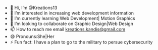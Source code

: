 - 👋 Hi, I’m @Kreations13
- 👀 I’m interested in increasing web development information
- 🌱 I’m currently learning Web Development| Motion Graphics
- 💞️ I’m looking to collaborate on Graphic Design|Web Design
- 📫 How to reach me email kreations.kandis@gmail.com
- 😄 Pronouns:She|Her
- ⚡ Fun fact: I have a plan to go to the military to persue cybersecurity

<!---
Kreations13/Kreations13 is a ✨ special ✨ repository because its `README.md` (this file) appears on your GitHub profile.
You can click the Preview link to take a look at your changes.
--->
